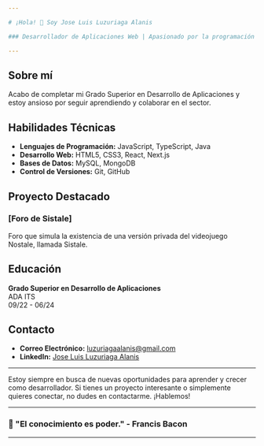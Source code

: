 ```yaml
---

# ¡Hola! 👋 Soy Jose Luis Luzuriaga Alanis

### Desarrollador de Aplicaciones Web | Apasionado por la programación

---
```


## Sobre mí

Acabo de completar mi Grado Superior en Desarrollo de Aplicaciones y estoy ansioso por seguir aprendiendo y colaborar en el sector.

## Habilidades Técnicas

- **Lenguajes de Programación:** JavaScript, TypeScript, Java
- **Desarrollo Web:** HTML5, CSS3, React, Next.js
- **Bases de Datos:** MySQL, MongoDB
- **Control de Versiones:** Git, GitHub

## Proyecto Destacado

### [Foro de Sistale]
Foro que simula la existencia de una versión privada del videojuego Nostale, llamada Sistale. 

## Educación

**Grado Superior en Desarrollo de Aplicaciones**  
ADA ITS  
09/22 - 06/24

## Contacto

- **Correo Electrónico:** luzuriagaalanis@gmail.com
- **LinkedIn:** [Jose Luis Luzuriaga Alanis](https://www.linkedin.com/in/luzuriagaalanis/)

---

Estoy siempre en busca de nuevas oportunidades para aprender y crecer como desarrollador. Si tienes un proyecto interesante o simplemente quieres conectar, no dudes en contactarme. ¡Hablemos!

---

### 🌟 "El conocimiento es poder." - Francis Bacon

---
